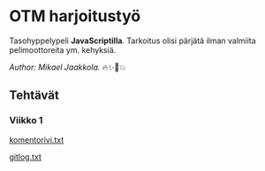 # OTM harjoitustyö

Tasohyppelypeli **JavaScriptilla**.
Tarkoitus olisi pärjätä ilman valmiita pelimoottoreita ym. kehyksiä.

*Author: Mikael Jaakkola.* :fire::sparkles::unicorn::boom:
  
## Tehtävät
### Viikko 1

[komentorivi.txt](https://github.com/magael/otm-harjoitustyo/blob/master/komentorivi.txt)

[gitlog.txt](https://github.com/magael/otm-harjoitustyo/blob/master/gitlog.txt)
